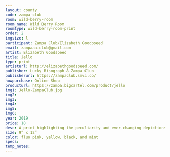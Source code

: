 ```yaml
---
layout: county 
code: zampa-club
room: wild-berry-room
room_name: Wild Berry Room
roomtype: wild-berry-room-print
order: 2
imgsize: l
participant: Zampa Club/Elizabeth Goodpseed
email: zampaaa.club@gmail.com
artist: Elizabeth Goodspeed 
title: Jello
type: print
artisturl: http://elizabethgoodspeed.com/
publisher: Lucky Risograph & Zampa Club
publisherurl: https://zampaclub.smvi.co/
howpurchase: Online Shop
producturl: https://zampa.bigcartel.com/product/jello
img1: Jello-ZampaClub.jpg
img2: 
img3: 
img4: 
img5: 
img6: 
year: 2019
price: 18
desc: A print highlighting the peculiarity and ever-changing depictions of jello in media and advertising across its 100+ year history. Compiled from archival materials collected and scanned by Elizabeth Goodspeed. Printed in collaboration with Lucky Risograph and Zampa Club.
size: 9” x 12”
color: fluo pink, yellow, black, and mint
specs: 
temp_notes: 
---
```

